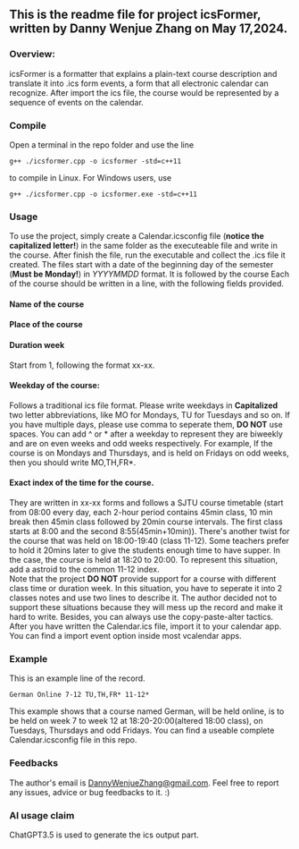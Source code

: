 ## This is the readme file for project icsFormer, written by Danny Wenjue Zhang on May 17,2024.
### Overview:
icsFormer is a formatter that explains a plain-text course description and translate it into .ics form events, a form that all electronic calendar can recognize. After import the ics file, the course would be represented by a sequence of events on the calendar.
### Compile
Open a terminal in the repo folder and use the line
```
g++ ./icsformer.cpp -o icsformer -std=c++11
```
to compile in Linux.
For Windows users, use
```
g++ ./icsformer.cpp -o icsformer.exe -std=c++11
```
### Usage
To use the project, simply create a Calendar.icsconfig file (**notice the capitalized letter!**) in the same folder as the executeable file and write in the course. After finish the file, run the executable and collect the .ics file it created.
The files start with a date of the beginning day of the semester (**Must be Monday!**) in *YYYYMMDD* format. It is followed by the course 
Each of the course should be written in a line, with the following fields provided.
#### Name of the course
#### Place of the course
#### Duration week
Start from 1, following the format xx-xx.  
#### Weekday of the course:
Follows a traditional ics file format. Please write weekdays in **Capitalized** two letter abbreviations, like MO for Mondays, TU for Tuesdays and so on. If you have multiple days, please use comma to seperate them, **DO NOT** use spaces. You can add ^ or * after a weekday to represent they are biweekly and are on even weeks and odd weeks respectively.
For example, If the course is on Mondays and Thursdays, and is held on Fridays on odd weeks, then you should write MO,TH,FR*.  
#### Exact index of the time for the course.
 They are written in xx-xx forms and follows a SJTU course timetable (start from 08:00 every day, each 2-hour period contains 45min class, 10 min break then 45min class followed by 20min course intervals. The first class starts at 8:00 and the second 8:55(45min+10min)).
 There's another twist for the course that was held on 18:00-19:40 (class 11-12). Some teachers prefer to hold it 20mins later to give the students enough time to have supper. In the case, the course is held at 18:20 to 20:00. To represent this situation, add a astroid to the common 11-12 index.  
 Note that the project **DO NOT** provide support for a course with different class time or duration week. In this situation, you have to seperate it into 2 classes notes and use two lines to describe it. The author decided not to support these situations because they will mess up the record and make it hard to write. Besides, you can always use the copy-paste-alter tactics.  
 After you have written the Calendar.ics file, import it to your calendar app. You can find a import event option inside most vcalendar apps.
 ### Example
 This is an example line of the record.
 ```
 German Online 7-12 TU,TH,FR* 11-12*
 ```
 This example shows that a course named German, will be held online, is to be held on week 7 to week 12 at 18:20-20:00(altered 18:00 class), on Tuesdays, Thursdays and odd Fridays. 
 You can find a useable complete Calendar.icsconfig file in this repo.
 ### Feedbacks
 The author's email is DannyWenjueZhang@gmail.com. Feel free to report any issues, advice or bug feedbacks to it. :\)
 ### AI usage claim
 ChatGPT3.5 is used to generate the ics output part.

